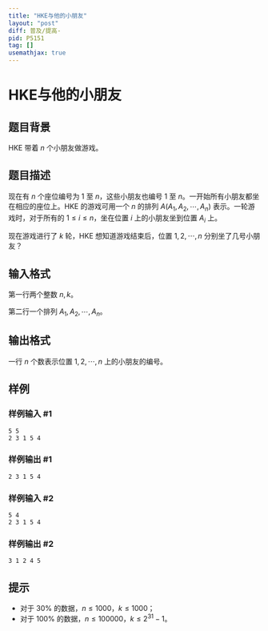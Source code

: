 ```yaml
---
title: "HKE与他的小朋友"
layout: "post"
diff: 普及/提高-
pid: P5151
tag: []
usemathjax: true
---
```


# HKE与他的小朋友
## 题目背景

HKE 带着 $n$ 个小朋友做游戏。

## 题目描述

现在有 $n$ 个座位编号为 $1$ 至 $n$，这些小朋友也编号 $1$ 至 $n$。一开始所有小朋友都坐在相应的座位上。HKE 的游戏可用一个 $n$ 的排列 $A(A_1,A_2, \cdots, A_n)$ 表示。一轮游戏时，对于所有的 $1\leq i\leq n$，坐在位置 $i$ 上的小朋友坐到位置 $A_i$ 上。

现在游戏进行了 $k$ 轮，HKE 想知道游戏结束后，位置 $1,2,\cdots, n$ 分别坐了几号小朋友？

## 输入格式

第一行两个整数 $n,k$。

第二行一个排列 $A_1,A_2, \cdots, A_n$。

## 输出格式

一行 $n$ 个数表示位置 $1,2, \cdots, n$ 上的小朋友的编号。

## 样例

### 样例输入 #1
```
5 5
2 3 1 5 4
```
### 样例输出 #1
```
2 3 1 5 4
```
### 样例输入 #2
```
5 4
2 3 1 5 4
```
### 样例输出 #2
```
3 1 2 4 5
```
## 提示

- 对于 $30\%$ 的数据，$n\leq1000$，$k\leq1000$；
- 对于 $100\%$ 的数据，$n\leq100000$，$k\leq2^{31}-1$。

